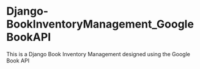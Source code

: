 # Django-BookInventoryManagement_GoogleBookAPI
This is a Django Book Inventory Management designed using the Google Book API
